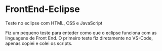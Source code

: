# FrontEnd-Eclipse
Teste no eclipse com HTML, CSS e JavaScript

Fiz um pequeno teste para enteder como que o eclipse funciona com as linguagens de Front End.
O primeiro teste fiz diretamente no VS-Code, apenas copiei e colei os scripts. 
